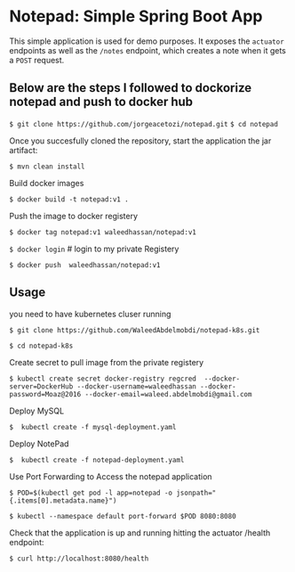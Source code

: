 # Notepad: Simple Spring Boot App

This simple application is used for demo purposes. It exposes the `actuator` endpoints as well as the `/notes` endpoint, which creates a note when it gets a `POST` request.

## Below are the steps I followed to dockorize notepad and push to docker hub


`$ git clone https://github.com/jorgeacetozi/notepad.git`
`$ cd notepad`

Once you succesfully cloned the repository, start the application the jar artifact:

`$ mvn clean install`


Build docker images

`$ docker build -t notepad:v1 .`

Push the image to docker registery

`$ docker tag notepad:v1 waleedhassan/notepad:v1`

`$ docker login` # login to my private Registery 

`$ docker push  waleedhassan/notepad:v1`

## Usage 

you need to have kubernetes cluser running 


`$ git clone https://github.com/WaleedAbdelmobdi/notepad-k8s.git `

`$ cd notepad-k8s `

Create secret to pull image from the private registery

`$ kubectl create secret docker-registry regcred  --docker-server=DockerHub --docker-username=waleedhassan --docker-password=Moaz@2016 --docker-email=waleed.abdelmobdi@gmail.com `

Deploy MySQL 

`$  kubectl create -f mysql-deployment.yaml`

Deploy NotePad

`$  kubectl create -f notepad-deployment.yaml` 

Use Port Forwarding to Access the notepad application

`$ POD=$(kubectl get pod -l app=notepad -o jsonpath="{.items[0].metadata.name}") `

`$ kubectl --namespace default port-forward $POD 8080:8080 `

Check that the application is up and running hitting the actuator /health endpoint:

`$ curl http://localhost:8080/health`
